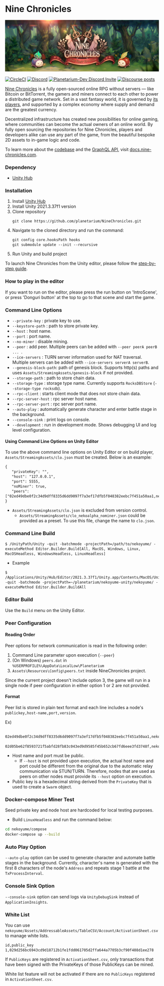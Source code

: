 Nine Chronicles
===============
![Nine Chronicles Banner][9c-banner]

[![CircleCI][ci-badge]][ci]
[![Discord][Discord-badge]][Discord]
[![Planetarium-Dev Discord Invite](https://img.shields.io/discord/928926944937013338?color=6278DA&label=Planetarium-dev&logo=discord&logoColor=white)](https://discord.gg/RYJDyFRYY7)
[![Discourse posts](https://img.shields.io/discourse/posts?server=https%3A%2F%2Fdevforum.nine-chronicles.com%2F&logo=discourse&label=9c-devforum&color=00D1C2
)](https://devforum.nine-chronicles.com)

[Nine Chronicles][9c] is a fully open-sourced online RPG without servers — like Bitcoin or BitTorrent,
the gamers and miners connect to each other to power a distributed game network.
Set in a vast fantasy world, it is governed by [its players][Discord], and supported by a complex economy
where supply and demand are the greatest currency.

Decentralized infrastructure has created new possibilities for online gaming, where communities
can become the actual owners of an online world. By fully open sourcing the repositories for
Nine Chronicles, players and developers alike can use any part of the game, from the beautiful
bespoke 2D assets to in-game logic and code.

To learn more about the [codebase][9c-source-code-guide] and the [GraphQL API][9c-api-guide],
visit [docs.nine-chronicles.com][9c-docs].

[ci-badge]: https://circleci.com/gh/planetarium/nekoyume-unity.svg?style=svg&circle-token=ca79d4f6281fe60cdde55d0f1c3d97d561106bda
[ci]: https://circleci.com/gh/planetarium/nekoyume-unity
[Discord-badge]: https://img.shields.io/discord/539405872346955788.svg?color=7289da&logo=discord&logoColor=white
[Discord]: https://discord.gg/planetarium
[9c]: https://nine-chronicles.com
[9c-docs]: https://docs.nine-chronicles.com
[9c-api-guide]: https://docs.nine-chronicles.com/api-guide
[9c-source-code-guide]: https://docs.nine-chronicles.com/source-code-guide
[9c-banner]: docs/9c-banner.jpeg


### Dependency
 - [Unity Hub]


### Installation

 1. Install [Unity Hub]
 1. Install Unity 2021.3.37f1 version
 1. Clone repository
    ```
    git clone https://github.com/planetarium/NineChronicles.git
    ```
 1. Navigate to the cloned directory and run the command:
    ```
    git config core.hooksPath hooks
    git submodule update --init --recursive
    ```
 1. Run Unity and build project

To launch Nine Chronicles from the Unity editor, please follow the [step-by-step guide][9c-unity-guide].

[9c-unity-guide]: https://docs.nine-chronicles.com/unity-guide

 ### How to play in the editor

If you want to run on the editor, please press the run button on 'IntroScene', or press 'Donguri button' at the top to go to that scene and start the game.

### Command Line Options

 - `--private-key`       : private key to use.
 - `--keystore-path`     : path to store private key.
 - `--host`              : host name.
 - `--port`              : port name.
 - `--no-miner`          : disable mining.
 - `--peer`              : add peer. Multiple peers can be added with `--peer peerA peerB ... `.
 - `--ice-servers`       : TURN server information used for NAT traversal. Multiple servers can be added with `--ice-servers serverA serverB`.
 - `--genesis-block-path`: path of genesis block. Supports http(s) paths and uses `Assets/StreamingAssets/genesis-block` if not provided.
 - `--storage-path`      : path to store chain data.
 - `--storage-type`      : storage type name. Currently supports `RocksDBStore` (`--storage-type rocksdb`).
 - `--rpc-client`        : starts client mode that does not store chain data.
 - `--rpc-server-host`   : rpc server host name.
 - `--rpc-server-port`   : rpc server port name.
 - `--auto-play`         : automatically generate character and enter battle stage in the background.
 - `--console-sink`      : print logs on console.
 - `--development`       : run in development mode. Shows debugging UI and log level configuration.

#### Using Command Line Options on Unity Editor

To use the above command line options on Unity Editor or on build player, `Assets/StreamingAssets/clo.json` must be created. Below is an example:

```
{
   "privateKey": "",
   "host": "127.0.0.1",
   "port": 5555,
   "noMiner": true,
   "peers": ["02ed49dbe0f2c34d9dff8335d6dd9097f7a3ef17dfb5f048382eebc7f451a50aa1,nekoyume1.koreacentral.cloudapp.azure.com,58598"]
}
```

- `Assets/StreamingAssets/clo.json` is excluded from version control.
  - `Assets/StreamingAssets/clo_nekoalpha_nominer.json` could be provided as a preset. To use this file, change the name to `clo.json`.


### Command Line Build

```
$ /UnityPath/Unity -quit -batchmode -projectPath=/path/to/nekoyume/ -executeMethod Editor.Builder.Build[All, MacOS, Windows, Linux, MacOSHeadless, WindowsHeadless, LinuxHeadless]
```

- Example

```
$ /Applications/Unity/Hub/Editor/2021.3.37f1/Unity.app/Contents/MacOS/Unity -quit -batchmode -projectPath=~/planetarium/nekoyume-unity/nekoyume/ -executeMethod Editor.Builder.BuildAll
```

### Editor Build

Use the `Build` menu on the Unity Editor.

### Peer Configuration

#### Reading Order

Peer options for network communication is read in the following order:

1. Command Line parameter upon execution (`--peer`)
2. (On Windows) `peers.dat` in `%USERPROFILE%\AppData\LocalLow\Planetarium`
3. `Assets\Resources\Config\peers.txt` inside NineChronicles project.

Since the current project doesn't include option 3, the game will run in a single node if peer configuration in either option 1 or 2 are not provided.

#### Format

Peer list is stored in plain text format and each line includes a node's `publickey,host-name,port,version`.

Ex)

```
   02ed49dbe0f2c34d9dff8335d6dd9097f7a3ef17dfb5f048382eebc7f451a50aa1,nekoyume1.koreacentral.cloudapp.azure.com,58598
   02d05be62f8593721f5abfd28fb83c043ed9d9585f45b652cb67fd6eee3fd3748f,nekoyume2.koreacentral.cloudapp.azure.com,58599
```

- Host name and port must be public.
    - If `--host` is not provided upon execution, the actual host name and port could be different from the original due to the automatic relay communication via STUN/TURN.
      Therefore, nodes that are used as peers on other nodes must provide its `--host` option on execution.
- Public key is a hexadecimal string derived from the `PrivateKey` that is used to create a `Swarm` object.

[Unity Hub]: https://unity3d.com/get-unity/download


### Docker-compose Miner Test

Seed private key and node host are hardcoded for local testing purposes.

- Build `LinuxHeadless` and run the command below:

```bash
cd nekoyume/compose
docker-compose up --build
```

### Auto Play Option

`--auto-play` option can be used to generate character and automate battle stages in the background.
Currently, character's name is generated with the first 8 characters of the node's `Address` and repeats stage 1 battle at the `TxProcessInterval`.

### Console Sink Option

`--console-sink` option can send logs via `UnityDebugSink` instead of `ApplicationInsights`.

### White List

You can use `nekoyume/Assets/AddressableAssets/TableCSV/Account/ActivationSheet.csv` to manage white lists.

```
id,public_key
1,029d256bc6943cd9d18712b1fe1fdd061705d2ffa644a7705b3cf90f408d1ee278
```

If `PublicKeys` are registered in `ActivationSheet.csv`, only transactions that have been signed with the PrivateKeys of those PublicKeys can be mined.

White list feature will not be activated if there are no `PublicKeys` registered in `ActivationSheet.csv`.
